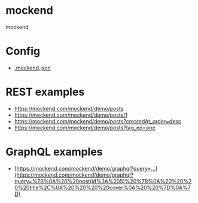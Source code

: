 # mockend
mockend
# Config

- [.mockend.json](.mockend.json)

# REST examples

- https://mockend.com/mockend/demo/posts
- https://mockend.com/mockend/demo/posts/1
- https://mockend.com/mockend/demo/posts?createdAt_order=desc
- https://mockend.com/mockend/demo/posts?tag_eq=one

# GraphQL examples

- [https://mockend.com/mockend/demo/graphql?query=...](https://mockend.com/mockend/demo/graphql?query=%7B%0A%20%20post(id%3A%205)%20%7B%0A%20%20%20%20title%2C%0A%20%20%20%20cover%0A%20%20%7D%0A%7D)
